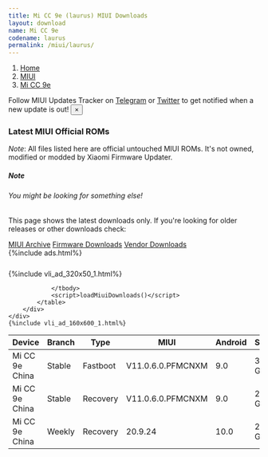 ```yaml
---
title: Mi CC 9e (laurus) MIUI Downloads
layout: download
name: Mi CC 9e
codename: laurus
permalink: /miui/laurus/
---
```

<nav aria-label="breadcrumb">
    <ol class="breadcrumb">
        <li class="breadcrumb-item"><a href="/">Home</a></li>
        <li class="breadcrumb-item"><a href="/miui/">MIUI</a></li>
        <li class="breadcrumb-item active" aria-current="page"><a href="/miui/laurus/">Mi CC 9e</a></li>
    </ol>
</nav>
<div class="alert alert-primary alert-dismissible fade show" role="alert">
    Follow MIUI Updates Tracker on <a href="https://t.me/MIUIUpdatesTracker" class="alert-link">Telegram</a>
     or <a href="https://twitter.com/MiFwUpdater" class="alert-link">Twitter</a> to get notified when a new update is out!
    <button type="button" class="close" data-dismiss="alert" aria-label="Close">
        <span aria-hidden="true">&times;</span>
    </button>
</div>

### Latest MIUI Official ROMs
*Note*: All files listed here are official untouched MIUI ROMs. It's not owned, modified or modded by Xiaomi Firmware Updater.
<div class="card">
  <div class="card-body">
    <h5 class="card-title">Note</h5>
    <h6 class="card-subtitle mb-2 text-muted">You might be looking for something else!</h6>
    <p class="card-text">This page shows the latest downloads only.
     If you're looking for older releases or other downloads check:</p>
    <a href="/archive/miui/laurus/" class="card-link">MIUI Archive</a>
    <a href="/firmware/laurus/" class="card-link">Firmware Downloads</a>
    <a href="/vendor/laurus/" class="card-link">Vendor Downloads</a>
  </div>
</div>
{%include ads.html%}
<div class="row justify-content-center">
    <div class="col-10">
        <div class="table-responsive-md" style="margin-top: 25px;">
            {%include vli_ad_320x50_1.html%}
            <table id="miui" class="display dt-responsive nowrap compact table table-striped table-hover table-sm">
                <thead class="thead-dark">
                    <tr>
                        <th data-ref="device">Device</th>
                        <th data-ref="branch">Branch</th>
                        <th data-ref="type">Type</th>
                        <th data-ref="miui">MIUI</th>
                        <th data-ref="android">Android</th>
                        <th data-ref="size">Size</th>
                        <th data-ref="size">Date</th>
                        <th data-ref="link">Link</th>
                    </tr>
                </thead>
                <tbody>
                <tr><td>Mi CC 9e China</td><td>Stable</td><td>Fastboot</td><td>V11.0.6.0.PFMCNXM</td><td>9.0</td><td>3.2 GB</td><td>2020-06-12</td><td><a href="/miui/laurus/stable/V11.0.6.0.PFMCNXM/">Download</a></td></tr>
<tr><td>Mi CC 9e China</td><td>Stable</td><td>Recovery</td><td>V11.0.6.0.PFMCNXM</td><td>9.0</td><td>2.2 GB</td><td>2020-06-22</td><td><a href="/miui/laurus/stable/V11.0.6.0.PFMCNXM/">Download</a></td></tr>
<tr><td>Mi CC 9e China</td><td>Weekly</td><td>Recovery</td><td>20.9.24</td><td>10.0</td><td>2.5 GB</td><td>2020-09-24</td><td><a href="/miui/laurus/weekly/20.9.24/">Download</a></td></tr>

                </tbody>
                <script>loadMiuiDownloads()</script>
            </table>
        </div>
    </div>
    {%include vli_ad_160x600_1.html%}
</div>
